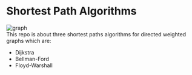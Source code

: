 # Shortest Path Algorithms
![graph](https://user-images.githubusercontent.com/96186143/232370652-6a443be0-cf12-4d6b-8fd4-6fb09e3fb86b.png) <br>
This repo is about three shortest paths algorithms for directed weighted graphs which are:
- Dijkstra
- Bellman-Ford
- Floyd-Warshall
